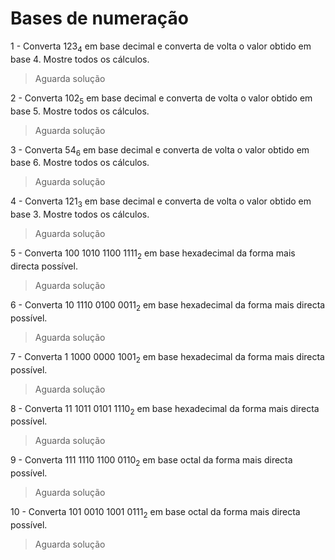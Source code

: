 # Bases de numeração

1 - Converta 123<sub>4</sub> em base decimal e converta de volta o valor
obtido em base 4. Mostre todos os cálculos.

> Aguarda solução

2 - Converta 102<sub>5</sub> em base decimal e converta de volta o valor
obtido em base 5. Mostre todos os cálculos.

> Aguarda solução

3 - Converta 54<sub>6</sub> em base decimal e converta de volta o valor
obtido em base 6. Mostre todos os cálculos.

> Aguarda solução

4 - Converta 121<sub>3</sub> em base decimal e converta de volta o valor
obtido em base 3. Mostre todos os cálculos.

> Aguarda solução

5 - Converta 100 1010 1100 1111<sub>2</sub> em base hexadecimal da forma mais
directa possível.

> Aguarda solução

6 - Converta 10 1110 0100 0011<sub>2</sub> em base hexadecimal da forma mais
directa possível.

> Aguarda solução

7 - Converta 1 1000 0000 1001<sub>2</sub> em base hexadecimal da forma mais
directa possível.

> Aguarda solução

8 - Converta 11 1011 0101 1110<sub>2</sub> em base hexadecimal da forma mais
directa possível.

> Aguarda solução

9 - Converta 111 1110 1100 0110<sub>2</sub> em base octal da forma mais
directa possível.

> Aguarda solução

10 - Converta 101 0010 1001 0111<sub>2</sub> em base octal da forma mais
directa possível.

> Aguarda solução
